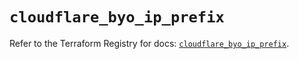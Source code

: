 # `cloudflare_byo_ip_prefix`

Refer to the Terraform Registry for docs: [`cloudflare_byo_ip_prefix`](https://registry.terraform.io/providers/cloudflare/cloudflare/4.27.0/docs/resources/byo_ip_prefix).
